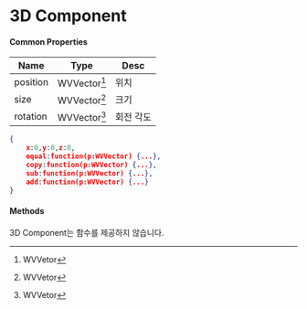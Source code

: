 # 3D Component

#### Common Properties
| Name | Type | Desc |
| --- | --- | --- |
| position | WVVector[^1] | 위치 |
| size | WVVector[^1] | 크기 |
| rotation | WVVector[^1] | 회전 각도 |

[^1]: WVVetor
```json
{
    x:0,y:0,z:0,
    equal:function(p:WVVector) {...},
    copy:function(p:WVVector) {...},
    sub:function(p:WVVector) {...},
    add:function(p:WVVector) {...}
}
```

#### Methods

3D Component는 함수를 제공하지 않습니다.